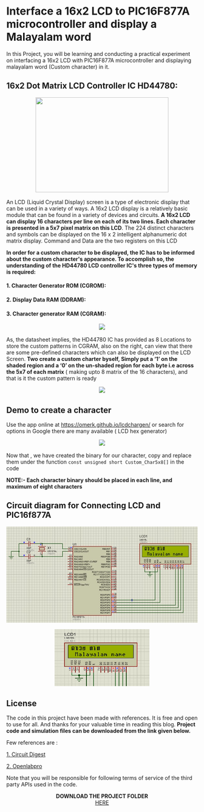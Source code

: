 # Interface a 16x2 LCD to PIC16F877A microcontroller and display a Malayalam word

In this Project, you will be learning and conducting a practical experiment on interfacing a 16x2 LCD with PIC16F877A microcontroller and displaying malayalam word (Custom character) in it.

## 16x2 Dot Matrix LCD Controller IC HD44780:

<p align="center">
    <img src="https://i1.wp.com/www.synronic.com/wp-content/uploads/2020/07/lcd-16x2-01.jpg" width="350" height="250">
</p>

An LCD (Liquid Crystal Display) screen is a type of electronic display that can be used in a variety of ways. A 16x2 LCD display is a relatively basic module that can be found in a variety of devices and circuits. **A 16x2 LCD can display 16 characters per line on each of its two lines. Each character is presented in a 5x7 pixel matrix on this LCD**. The 224 distinct characters and symbols can be displayed on the 16 x 2 intelligent alphanumeric dot matrix display. Command and Data are the two registers on this LCD

**In order for a custom character to be displayed, the IC has to be informed about the custom character's appearance. To accomplish so, the understanding of the HD44780 LCD controller IC's three types of memory is required:**
   #### 1. Character Generator ROM (CGROM):
   #### 2. Display Data RAM (DDRAM): 
   #### 3. Character generator RAM (CGRAM):
   
<p align="center">
    <img src="https://openlabpro.com/wp-content/uploads/2018/05/lcd_CGROM.jpg">
</p>

As, the datasheet implies, the HD44780 IC has provided as 8 Locations to store the custom patterns in CGRAM, also on the right, can view that there are some pre-defined characters which can also be displayed on the LCD Screen. **Two create a custom charter byself, Simply put a ‘1’ on the shaded region and a ‘0’ on the un-shaded region for each byte i.e across the 5x7 of each matrix** ( making upto 8 matrix of the 16 characters), and that is it the custom pattern is ready

<p align="center">
    <img src="https://imgur.com/8CKXNci.jpg">
</p>

## Demo to create a character

Use the app online at https://omerk.github.io/lcdchargen/ or search for options in Google there are many available ( LCD hex generator)

<p align="center">
    <img src="src/img.gif">
</p>

Now that , we have created the binary for our character, copy and replace them under the function ```const unsigned short Custom_Char5x8[]``` in the code

**NOTE:- Each character binary should be placed in each line, and maximum of eight characters**

## Circuit diagram for Connecting LCD and PIC16f877A

<p align="center">
    <img src="src/output1.jpg">
</p>

<p align="center">
    <img src="src/output2.jpg" width="250" height="150">
</p>


## License

The code in this project have been made with references. It is free and open to use for all. And thanks for your valuable time in reading this blog. **Project code and simulation files can be downloaded from the link given below.**

Few references are :

[1. Circuit Digest](https://circuitdigest.com/microcontroller-projects/custom-characters-on-lcd-using-pic16f877a)

[2. Openlabpro](https://openlabpro.com/guide/custom-character-lcd-pic/)

Note that you will be responsible for following terms of service of the third party APIs used in the code. 
<p align="center">
  <b>DOWNLOAD THE PROJECT FOLDER </b><br>
  <a href="https://github.com/Bggopal/Interface-lcd-display-malayalam-words/archive/refs/heads/main.zip">HERE</a> 
  <br><br>
</p>

  

